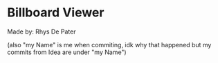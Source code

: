 <h1>Billboard Viewer</h1>
Made by: Rhys De Pater

(also "my Name" is me when commiting, idk why that happened but my commits from Idea are under "my Name")
